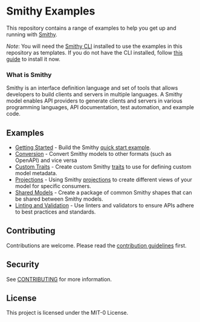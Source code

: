 # Smithy Examples
This repository contains a range of examples to help you get up and running with [Smithy](https://smithy.io).

*Note*: You will need the [Smithy CLI](https://smithy.io/2.0/guides/smithy-cli/index.html) installed to use the examples in this
repository as templates.
If you do not have the CLI installed, follow [this guide](https://smithy.io/2.0/guides/smithy-cli/index.html) to install it now.


### What is Smithy
Smithy is an interface definition language and set of tools that allows developers to build clients and servers in 
multiple languages. A Smithy model enables API providers to generate clients and servers in various programming languages, 
API documentation, test automation, and example code.


## Examples
- [Getting Started](getting-started-examples) - Build the Smithy [quick start example](https://smithy.io/2.0/quickstart.html).
- [Conversion](conversion-examples) - Convert Smithy models to other formats (such as OpenAPI) and vice versa 
- [Custom Traits](custom-trait-examples) - Create custom Smithy [traits](https://smithy.io/2.0/spec/model.html#traits) to use for defining custom model metadata.
- [Projections](projection-examples) - Using Smithy [projections](https://smithy.io/2.0/guides/building-models/build-config.html#projections) to create different views of 
  your model for specific consumers.
- [Shared Models](shared-model-examples) - Create a package of common Smithy shapes that can be shared between Smithy models.
- [Linting and Validation](linting-and-validation-examples) - Use linters and validators to ensure APIs adhere to best practices and standards.

## Contributing
Contributions are welcome. Please read the [contribution guidelines](CONTRIBUTING.md) first.


## Security
See [CONTRIBUTING](CONTRIBUTING.md#security-issue-notifications) for more information.

## License
This project is licensed under the MIT-0 License.

